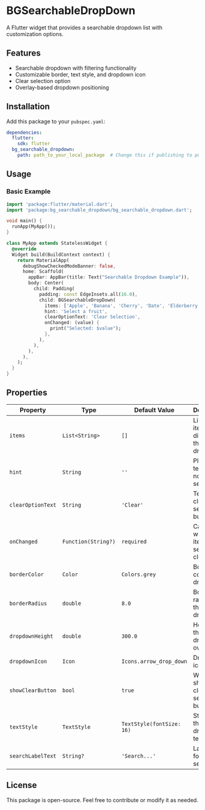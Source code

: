 # BGSearchableDropDown

A Flutter widget that provides a searchable dropdown list with customization options.

## Features
- Searchable dropdown with filtering functionality
- Customizable border, text style, and dropdown icon
- Clear selection option
- Overlay-based dropdown positioning

## Installation

Add this package to your `pubspec.yaml`:

```yaml
dependencies:
  flutter:
    sdk: flutter
  bg_searchable_dropdown:
    path: path_to_your_local_package  # Change this if publishing to pub.dev
```

## Usage

### **Basic Example**

```dart
import 'package:flutter/material.dart';
import 'package:bg_searchable_dropdown/bg_searchable_dropdown.dart';

void main() {
  runApp(MyApp());
}

class MyApp extends StatelessWidget {
  @override
  Widget build(BuildContext context) {
    return MaterialApp(
      debugShowCheckedModeBanner: false,
      home: Scaffold(
        appBar: AppBar(title: Text("Searchable Dropdown Example")),
        body: Center(
          child: Padding(
            padding: const EdgeInsets.all(16.0),
            child: BGSearchableDropDown(
              items: ['Apple', 'Banana', 'Cherry', 'Date', 'Elderberry'],
              hint: 'Select a fruit',
              clearOptionText: 'Clear Selection',
              onChanged: (value) {
                print("Selected: $value");
              },
            ),
          ),
        ),
      ),
    );
  }
}
```

## Properties

| Property            | Type                 | Default Value       | Description |
|--------------------|--------------------|-------------------|-------------|
| `items`            | `List<String>`      | `[]`              | List of items to display in the dropdown |
| `hint`             | `String`            | `''`              | Placeholder text when no item is selected |
| `clearOptionText`  | `String`            | `'Clear'`         | Text for the clear selection button |
| `onChanged`        | `Function(String?)` | `required`        | Callback when an item is selected or cleared |
| `borderColor`      | `Color`             | `Colors.grey`     | Border color of the dropdown |
| `borderRadius`     | `double`            | `8.0`             | Border radius of the dropdown |
| `dropdownHeight`   | `double`            | `300.0`           | Height of the dropdown overlay |
| `dropdownIcon`     | `Icon`              | `Icons.arrow_drop_down` | Dropdown icon |
| `showClearButton`  | `bool`              | `true`            | Whether to show the clear selection button |
| `textStyle`        | `TextStyle`         | `TextStyle(fontSize: 16)` | Style for the dropdown text |
| `searchLabelText`  | `String?`           | `'Search...'`     | Label text for the search field |

## License
This package is open-source. Feel free to contribute or modify it as needed.

